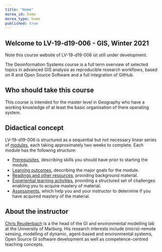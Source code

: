 ```yaml
---
title: "Home"
morea_id: home
morea_type: home
published: true
---
```


## Welcome to LV-19-d19-006 - GIS, Winter 2021

<div class="alert alert-danger" role="alert">Note this course website of LV-19-d19-006 ist still under development.
 <a href=""></a>
</div>

The Geoinformation Systems course is a full term overview of selected topics in advanced GIS analysis as reproducible research workflows, based on R and Open Source Software and a full integration of GitHub. 

## Who should take this course

  This course is intended for the master level in Geography who have a working knowledge of at least the basic organisation of there operating system.

## Didactical concept

LV-19-d19-006 is structured as a sequential but not necessary linear series of [modules](/modules), each taking approximately two weeks to complete. Each module has the following structure:

  * [Prerequisites](/prerequisites), describing skills you should have prior to starting the module.
  * [Learning outcomes](/outcomes), describing the major goals for the module.
  * [Readings and other resources](/readings), providing background material.
  * [Experiential learning activities](/experiences), providing a structured set of challenges enabling you to acquire mastery of material.
  * [Assessments](/assessments), which help you and your instructor to determine if you have acquired mastery of the material.

## About the instructor

[Chris Reudenbach](https://www.uni-marburg.de/de/fb19/fachbereich/staff/reudenbach) is a the head of the GI and environmental modelling lab at the University of Marburg. His research interests include (micro)-remote sensing, modelling of dynamic, agent-based and environmental systems, Open Source GI software development as well as competence-centred teaching concepts. 

